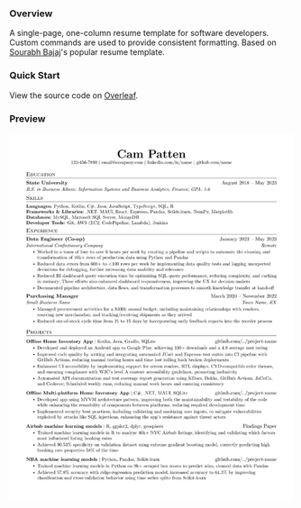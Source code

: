 ### Overview
A single-page, one-column resume template for software developers. Custom commands are used to provide consistent formatting.
Based on [Sourabh Bajaj](https://github.com/sb2nov/resume)'s popular resume template.

### Quick Start
View the source code on [Overleaf](https://www.overleaf.com/read/jyctjfsynjxh#c8a46f).

### Preview
![Resume Preview](resume.png)
